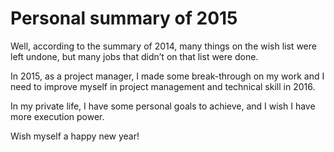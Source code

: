# Personal summary of 2015

Well, according to the summary of 2014, many things on the wish list were left undone, but many jobs that didn’t on that list were done.

In 2015, as a project manager, I made some break-through on my work and I need to improve myself in project management and technical skill in 2016.

In my private life, I have some personal goals to achieve, and I wish I have more execution power.

Wish myself a happy new year!
